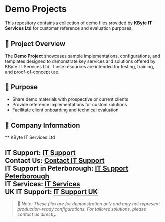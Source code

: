 # Demo Projects

This repository contains a collection of demo files provided by **KByte IT Services Ltd** for customer reference and evaluation purposes.

## 📁 Project Overview

The **Demo Project** showcases sample implementations, configurations, and templates designed to demonstrate key services and solutions offered by KByte IT Services Ltd. These resources are intended for testing, training, and proof-of-concept use.

## 🚀 Purpose

- Share demo materials with prospective or current clients
- Provide reference implementations for custom solutions
- Facilitate client onboarding and technical evaluation

## 🔗 Company Information

** KByte IT Services Ltd

IT Support: [IT Support](https://kbyte.co.uk)  
Contact Us: [Contact IT Support](https://kbyte.co.uk/contact/)  
IT Support in Peterborough: [IT Support Peterborough](https://kbyte.co.uk/it-support-peterborough/)  
IT Services: [IT Services](https://kbyte.co.uk/it-services/)  
UK IT Support: [IT Support UK](https://kbyte.co.uk/it-support-uk/)  
---

> 📌 _Note: These files are for demonstration only and may not represent production-ready configurations. For tailored solutions, please contact us directly._

